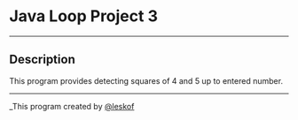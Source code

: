 # Java Loop Project 3 
___
## Description

This program provides detecting squares of 4 and 5 up to entered number.
___
_This program created by [@leskof](https://github.com/leskof)